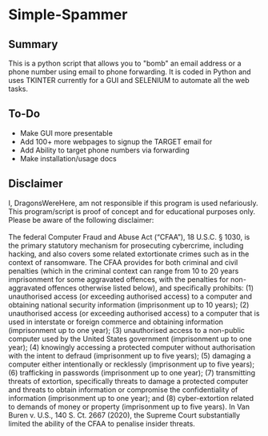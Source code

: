 # Simple-Spammer

<h2>Summary</h2>
<p>This is a python script that allows you to "bomb" an email address or a phone number using email to phone forwarding. It is coded in Python and uses TKINTER currently for a GUI and SELENIUM to automate all the web tasks.</p>

<h2>To-Do</h2>
<ul>
  <li>Make GUI more presentable</li>
  <li>Add 100+ more webpages to signup the TARGET email for</li>
  <li>Add Ability to target phone numbers via forwarding</li>
  <li>Make installation/usage docs</li>
</ul>

<h2>Disclaimer</h2>
<p>I, DragonsWereHere, am not responsible if this program is used nefariously. This program/script is proof of concept and for educational purposes only. Please be aware of the following disclaimer: 
<br>
<br>
The federal Computer Fraud and Abuse Act (“CFAA”), 18 U.S.C. § 1030, is the primary statutory mechanism for prosecuting cybercrime, including hacking, and also covers some related extortionate crimes such as in the context of ransomware.  The CFAA provides for both criminal and civil penalties (which in the criminal context can range from 10 to 20 years imprisonment for some aggravated offences, with the penalties for non-aggravated offences otherwise listed below), and specifically prohibits: (1) unauthorised access (or exceeding authorised access) to a computer and obtaining national security information (imprisonment up to 10 years); (2) unauthorised access (or exceeding authorised access) to a computer that is used in interstate or foreign commerce and obtaining information (imprisonment up to one year); (3) unauthorised access to a non-public computer used by the United States government (imprisonment up to one year); (4) knowingly accessing a protected computer without authorisation with the intent to defraud (imprisonment up to five years); (5) damaging a computer either intentionally or recklessly (imprisonment up to five years); (6) trafficking in passwords (imprisonment up to one year); (7) transmitting threats of extortion, specifically threats to damage a protected computer and threats to obtain information or compromise the confidentiality of information (imprisonment up to one year); and (8) cyber-extortion related to demands of money or property (imprisonment up to five years).  In Van Buren v. U.S., 140 S. Ct. 2667 (2020), the Supreme Court substantially limited the ability of the CFAA to penalise insider threats. 
</p>
